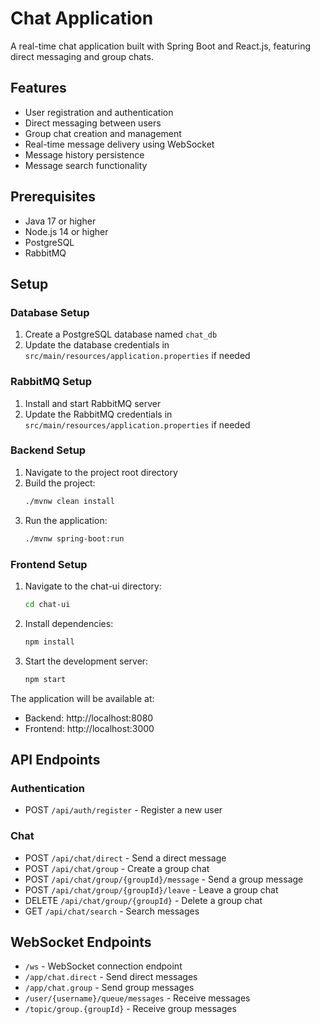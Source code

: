 # Chat Application

A real-time chat application built with Spring Boot and React.js, featuring direct messaging and group chats.

## Features

- User registration and authentication
- Direct messaging between users
- Group chat creation and management
- Real-time message delivery using WebSocket
- Message history persistence
- Message search functionality

## Prerequisites

- Java 17 or higher
- Node.js 14 or higher
- PostgreSQL
- RabbitMQ

## Setup

### Database Setup

1. Create a PostgreSQL database named `chat_db`
2. Update the database credentials in `src/main/resources/application.properties` if needed

### RabbitMQ Setup

1. Install and start RabbitMQ server
2. Update the RabbitMQ credentials in `src/main/resources/application.properties` if needed

### Backend Setup

1. Navigate to the project root directory
2. Build the project:
   ```bash
   ./mvnw clean install
   ```
3. Run the application:
   ```bash
   ./mvnw spring-boot:run
   ```

### Frontend Setup

1. Navigate to the chat-ui directory:
   ```bash
   cd chat-ui
   ```
2. Install dependencies:
   ```bash
   npm install
   ```
3. Start the development server:
   ```bash
   npm start
   ```

The application will be available at:
- Backend: http://localhost:8080
- Frontend: http://localhost:3000

## API Endpoints

### Authentication
- POST `/api/auth/register` - Register a new user

### Chat
- POST `/api/chat/direct` - Send a direct message
- POST `/api/chat/group` - Create a group chat
- POST `/api/chat/group/{groupId}/message` - Send a group message
- POST `/api/chat/group/{groupId}/leave` - Leave a group chat
- DELETE `/api/chat/group/{groupId}` - Delete a group chat
- GET `/api/chat/search` - Search messages

## WebSocket Endpoints

- `/ws` - WebSocket connection endpoint
- `/app/chat.direct` - Send direct messages
- `/app/chat.group` - Send group messages
- `/user/{username}/queue/messages` - Receive messages
- `/topic/group.{groupId}` - Receive group messages 